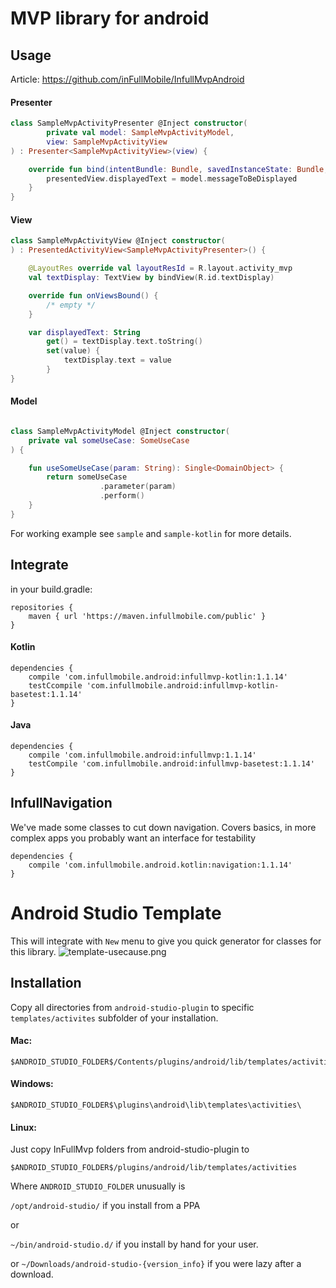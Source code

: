 MVP library for android
==================================

## Usage

Article: https://github.com/inFullMobile/InfullMvpAndroid

#### Presenter
```kotlin
class SampleMvpActivityPresenter @Inject constructor(
        private val model: SampleMvpActivityModel,
        view: SampleMvpActivityView
) : Presenter<SampleMvpActivityView>(view) {

    override fun bind(intentBundle: Bundle, savedInstanceState: Bundle, intentData: Uri?) {
        presentedView.displayedText = model.messageToBeDisplayed
    }
}
```

#### View
```kotlin
class SampleMvpActivityView @Inject constructor(
) : PresentedActivityView<SampleMvpActivityPresenter>() {

    @LayoutRes override val layoutResId = R.layout.activity_mvp
    val textDisplay: TextView by bindView(R.id.textDisplay)

    override fun onViewsBound() {
        /* empty */
    }

    var displayedText: String
        get() = textDisplay.text.toString()
        set(value) {
            textDisplay.text = value
        }
}
```
#### Model
```kotlin

class SampleMvpActivityModel @Inject constructor(
    private val someUseCase: SomeUseCase
) {

    fun useSomeUseCase(param: String): Single<DomainObject> {
        return someUseCase
                    .parameter(param)
                    .perform()
    }
}
```

For working example see `sample` and `sample-kotlin` for more details.

## Integrate

in your build.gradle:

```
repositories {
    maven { url 'https://maven.infullmobile.com/public' }
}

````


#### Kotlin
```
dependencies {    
    compile 'com.infullmobile.android:infullmvp-kotlin:1.1.14'
    testCcompile 'com.infullmobile.android:infullmvp-kotlin-basetest:1.1.14'
}
```

#### Java
```
dependencies {    
    compile 'com.infullmobile.android:infullmvp:1.1.14'
    testCompile 'com.infullmobile.android:infullmvp-basetest:1.1.14'
}
```

## InfullNavigation

We've made some classes to cut down navigation. 
Covers basics, in more complex apps you probably want an interface for testability

```
dependencies {    
    compile 'com.infullmobile.android.kotlin:navigation:1.1.14'    
}
```

Android Studio Template
==================================

This will integrate with `New` menu to give you quick generator for classes for this library.
![template-usecause.png](android-studio-plugin/template_usecause.png?raw=true)

Installation
--------
Copy all directories from `android-studio-plugin` to specific `templates/activites` subfolder of your installation.

#### Mac:
 
````
$ANDROID_STUDIO_FOLDER$/Contents/plugins/android/lib/templates/activities/
````

#### Windows: 
````
$ANDROID_STUDIO_FOLDER$\plugins\android\lib\templates\activities\
````

#### Linux:
Just copy InFullMvp folders from android-studio-plugin to 
````
$ANDROID_STUDIO_FOLDER$/plugins/android/lib/templates/activities
````
Where `ANDROID_STUDIO_FOLDER` unusually is
 
`/opt/android-studio/` if you install from a PPA

or
 
`~/bin/android-studio.d/` if you install by hand for your user.

or `~/Downloads/android-studio-{version_info}` if you were lazy after a download.